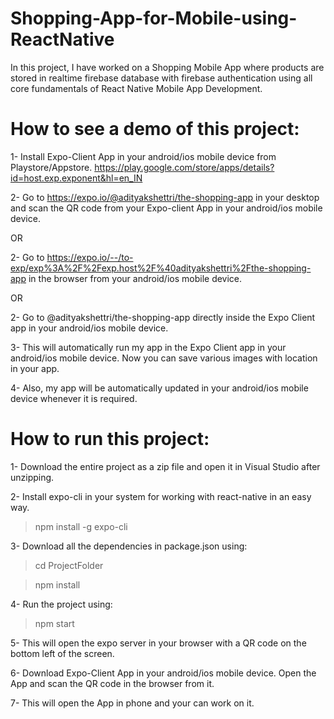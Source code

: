 # Shopping-App-for-Mobile-using-ReactNative
In this project, I have worked on a Shopping Mobile App where products are stored in realtime firebase database with firebase authentication using all core fundamentals of React Native Mobile App Development.

# How to see a demo of this project:

1- Install Expo-Client App in your android/ios mobile device from Playstore/Appstore.
https://play.google.com/store/apps/details?id=host.exp.exponent&hl=en_IN

2- Go to https://expo.io/@adityakshettri/the-shopping-app in your desktop and scan the QR code from your Expo-client App in your android/ios mobile device.

OR

2- Go to https://expo.io/--/to-exp/exp%3A%2F%2Fexp.host%2F%40adityakshettri%2Fthe-shopping-app in the browser from your android/ios mobile device.

OR

2- Go to @adityakshettri/the-shopping-app directly inside the Expo Client app in your android/ios mobile device.

3- This will automatically run my app in the Expo Client app in your android/ios mobile device. Now you can save various images with location in your app.

4- Also, my app will be automatically updated in your android/ios mobile device whenever it is required.

# How to run this project:

1- Download the entire project as a zip file and open it in Visual Studio after unzipping.

2- Install expo-cli in your system for working with react-native in an easy way.
> npm install -g expo-cli

3- Download all the dependencies in package.json using:
> cd ProjectFolder

> npm install

4- Run the project using:
> npm start

5- This will open the expo server in your browser with a QR code on the bottom left of the screen.

6- Download Expo-Client App in your android/ios mobile device. Open the App and scan the QR code in the browser from it.

7- This will open the App in phone and your can work on it.

